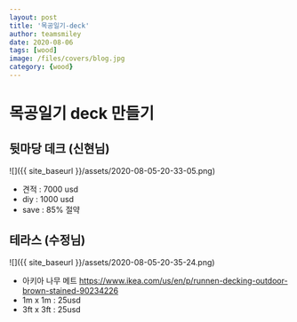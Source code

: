 ```yaml
---
layout: post
title: '목공일기-deck' 
author: teamsmiley
date: 2020-08-06
tags: [wood]
image: /files/covers/blog.jpg
category: {wood}
---
```


# 목공일기 deck 만들기 

##  뒷마당 데크 (신현님)

![]({{ site_baseurl }}/assets/2020-08-05-20-33-05.png)

* 견적 : 7000 usd
* diy : 1000 usd 
* save : 85% 절약

## 테라스 (수정님)

![]({{ site_baseurl }}/assets/2020-08-05-20-35-24.png)

* 아키아 나무 메트 <https://www.ikea.com/us/en/p/runnen-decking-outdoor-brown-stained-90234226>
* 1m x 1m : 25usd
* 3ft x 3ft : 25usd



